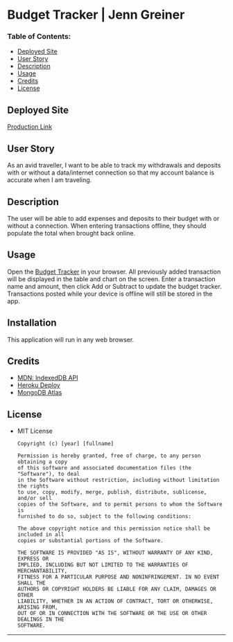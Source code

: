 # Budget Tracker | Jenn Greiner


### Table of Contents:
* [Deployed Site](#deployed-site)
* [User Story](#user-story)
* [Description](#description)
* [Usage](#Usage)
* [Credits](#Credits)
* [License](#License)


## Deployed Site
[Production Link](https://jenngreiner.github.io/)


## User Story
As an avid traveller, I want to be able to track my withdrawals and deposits with or without a data/internet connection so that my account balance is accurate when I am traveling.

## Description 
The user will be able to add expenses and deposits to their budget with or without a connection. When entering transactions offline, they should populate the total when brought back online.

## Usage
Open the [Budget Tracker](https://jenngreiner.github.io/Work-Day-Scheduler-homework5/) in your browser. All previously added transaction will be displayed in the table and chart on the screen. Enter a transaction name and amount, then click Add or Subtract to update the budget tracker. Transactions posted while your device is offline will still be stored in the app. 


## Installation
This application will run in any web browser.

## Credits
* [MDN: IndexedDB API](https://developer.mozilla.org/en-US/docs/Web/API/IndexedDB_API/Using_IndexedDB)
* [Heroku Deploy](https://devcenter.heroku.com/articles/git)
* [MongoDB Atlas](https://www.mongodb.com/cloud/atlas)

## License
* MIT License

      Copyright (c) [year] [fullname]
      
      Permission is hereby granted, free of charge, to any person obtaining a copy
      of this software and associated documentation files (the "Software"), to deal
      in the Software without restriction, including without limitation the rights
      to use, copy, modify, merge, publish, distribute, sublicense, and/or sell
      copies of the Software, and to permit persons to whom the Software is
      furnished to do so, subject to the following conditions:
      
      The above copyright notice and this permission notice shall be included in all
      copies or substantial portions of the Software.
      
      THE SOFTWARE IS PROVIDED "AS IS", WITHOUT WARRANTY OF ANY KIND, EXPRESS OR
      IMPLIED, INCLUDING BUT NOT LIMITED TO THE WARRANTIES OF MERCHANTABILITY,
      FITNESS FOR A PARTICULAR PURPOSE AND NONINFRINGEMENT. IN NO EVENT SHALL THE
      AUTHORS OR COPYRIGHT HOLDERS BE LIABLE FOR ANY CLAIM, DAMAGES OR OTHER
      LIABILITY, WHETHER IN AN ACTION OF CONTRACT, TORT OR OTHERWISE, ARISING FROM,
      OUT OF OR IN CONNECTION WITH THE SOFTWARE OR THE USE OR OTHER DEALINGS IN THE
      SOFTWARE.

- - -
